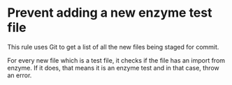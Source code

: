# Prevent adding a new enzyme test file

This rule uses Git to get a list of all the new files being staged for commit.

For every new file which is a test file, it checks if the file has an import from enzyme. If it does, that means it is an enzyme test and in that case, throw an error.
